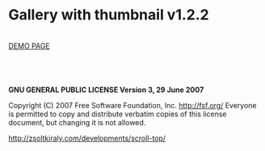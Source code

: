 # Gallery with thumbnail v1.2.2

<br />
<a href="http://zsoltkiraly.com/developments/gallery-with-thumbnails/" target="_blank">DEMO PAGE</a>

#
<br />

<b>GNU GENERAL PUBLIC LICENSE Version 3, 29 June 2007</b>

Copyright (C) 2007 Free Software Foundation, Inc. <http://fsf.org/>
Everyone is permitted to copy and distribute verbatim copies of this license document, but changing it is not allowed.


http://zsoltkiraly.com/developments/scroll-top/